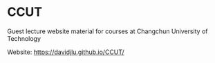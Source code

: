 # CCUT
Guest lecture website material for courses at Changchun University of Technology

Website: https://davidjlu.github.io/CCUT/
